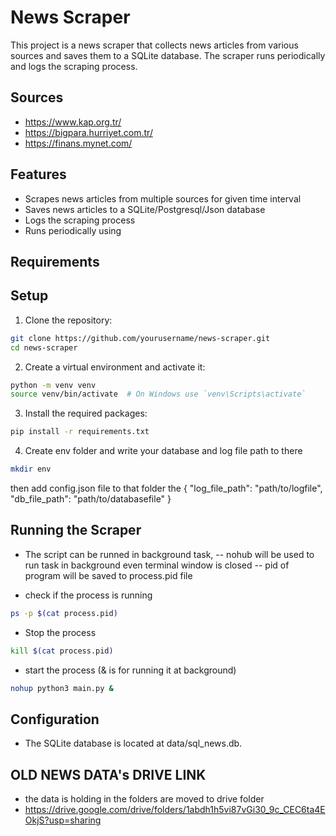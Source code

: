 # News Scraper

This project is a news scraper that collects news articles from various sources and saves them to a SQLite database. The scraper runs periodically and logs the scraping process.

## Sources 
- https://www.kap.org.tr/
- https://bigpara.hurriyet.com.tr/
- https://finans.mynet.com/

## Features
- Scrapes news articles from multiple sources for given time interval
- Saves news articles to a SQLite/Postgresql/Json database
- Logs the scraping process
- Runs periodically using 

## Requirements


## Setup

1. Clone the repository:

```sh
git clone https://github.com/yourusername/news-scraper.git
cd news-scraper
```

2. Create a virtual environment and activate it:
```sh
python -m venv venv
source venv/bin/activate  # On Windows use `venv\Scripts\activate`
```

3. Install the required packages:
```sh
pip install -r requirements.txt
```

4. Create env folder and write your database and log file path to there
```sh
mkdir env
```
then add config.json file to that folder the 
{
    "log_file_path": "path/to/logfile",
    "db_file_path": "path/to/databasefile"
}


## Running the Scraper
- The script can be runned in background task, 
-- nohub will be used to run task in background even terminal window is closed
-- pid of program will be saved to process.pid file

- check if the process is running
```sh
ps -p $(cat process.pid)
```
- Stop the process
```sh
kill $(cat process.pid)
```
- start the process (& is for running it at background)
```sh
nohup python3 main.py &
```


## Configuration
- The SQLite database is located at data/sql_news.db.

## OLD NEWS DATA's DRIVE LINK
- the data is holding in the folders are moved to drive folder
- https://drive.google.com/drive/folders/1abdh1h5vi87vGi30_9c_CEC6ta4EOkjS?usp=sharing
